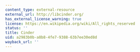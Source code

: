 ```yaml
---
content_type: external-resource
external_url: http://libcinder.org/
has_external_license_warning: true
license: https://en.wikipedia.org/wiki/All_rights_reserved
status: ''
title: Cinder
uid: a2983b0b-a8b8-4fe7-9388-63b7ee30ed8d
wayback_url: ''
---
```

